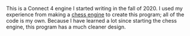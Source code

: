 This is a Connect 4 engine I started writing in the fall of 2020. I used  my experience from making a <a href="https://github.com/heftyc/Sitche-CMD">chess engine</a> to create this program; all of the code is my own.
Because I have learned a lot since starting the chess engine, this program has a much cleaner design.
